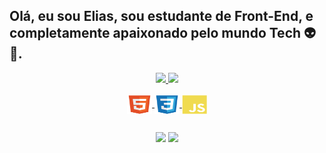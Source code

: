 ## Olá, eu sou Elias, sou estudante de Front-End, e completamente apaixonado pelo mundo Tech 👽💙.
<div align="center">
  <a href="https://github.com/mij-snilloc">
  <img height="180em" src="https://github-readme-stats-git-masterrstaa-rickstaa.vercel.app/api?username=mij-snilloc&show_icons=true&theme=dark&include_all_commits=true&count_private=true"/>
  <img height="180em" src="https://github-readme-stats-git-masterrstaa-rickstaa.vercel.app/api/top-langs/?username=mij-snilloc&layout=compact&langs_count=7&theme=dark"/>
</div>

<div style="display: inline_block" align="center"><br>
  <img align="center" alt="Mij-HTML" height="30" width="40" src="https://raw.githubusercontent.com/devicons/devicon/master/icons/html5/html5-original.svg">
  <img align="center" alt="Mij-CSS" height="30" width="40" src="https://raw.githubusercontent.com/devicons/devicon/master/icons/css3/css3-original.svg">
  <img align="center" alt="Mij-Js" height="30" width="40" src="https://raw.githubusercontent.com/devicons/devicon/master/icons/javascript/javascript-plain.svg">
</div>

##

<div align="center"> 
  <a href="https://instagram.com/mij.snilloc" target="_blank"><img src="https://img.shields.io/badge/-Instagram-%23E4405F?style=for-the-badge&logo=instagram&logoColor=white" target="_blank"></a>
  <a href="https://www.linkedin.com/in/mijsnilloc/" target="_blank"><img src="https://img.shields.io/badge/-LinkedIn-%230077B5?style=for-the-badge&logo=linkedin&logoColor=white" target="_blank"></a> 
</div>
